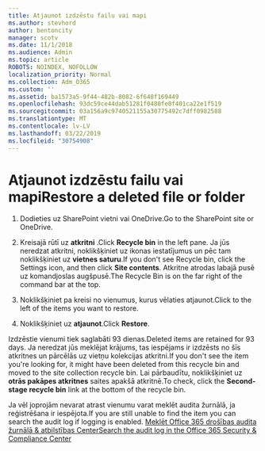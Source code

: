 ```yaml
---
title: Atjaunot izdzēstu failu vai mapi
ms.author: stevhord
author: bentoncity
manager: scotv
ms.date: 11/1/2018
ms.audience: Admin
ms.topic: article
ROBOTS: NOINDEX, NOFOLLOW
localization_priority: Normal
ms.collection: Adm_O365
ms.custom: ''
ms.assetid: ba1573a5-9f44-482b-8082-6f648f169449
ms.openlocfilehash: 93dc59ce44dab51281f0480fe0f401ca22e1f519
ms.sourcegitcommit: 03a156a9c9740521155a30775492c7dff0982588
ms.translationtype: MT
ms.contentlocale: lv-LV
ms.lasthandoff: 03/22/2019
ms.locfileid: "30754908"
---
```

# <a name="restore-a-deleted-file-or-folder"></a><span data-ttu-id="ff557-102">Atjaunot izdzēstu failu vai mapi</span><span class="sxs-lookup"><span data-stu-id="ff557-102">Restore a deleted file or folder</span></span>

1. <span data-ttu-id="ff557-103">Dodieties uz SharePoint vietni vai OneDrive.</span><span class="sxs-lookup"><span data-stu-id="ff557-103">Go to the SharePoint site or OneDrive.</span></span>
    
2. <span data-ttu-id="ff557-104">Kreisajā rūtī uz **atkritni** .</span><span class="sxs-lookup"><span data-stu-id="ff557-104">Click **Recycle bin** in the left pane.</span></span> <span data-ttu-id="ff557-105">Ja jūs neredzat atkritni, noklikšķiniet uz ikonas iestatījumus un pēc tam noklikšķiniet uz **vietnes saturu**.</span><span class="sxs-lookup"><span data-stu-id="ff557-105">If you don't see Recycle bin, click the Settings icon, and then click **Site contents**.</span></span> <span data-ttu-id="ff557-106">Atkritne atrodas labajā pusē uz komandjoslas augšpusē.</span><span class="sxs-lookup"><span data-stu-id="ff557-106">The Recycle Bin is on the far right of the command bar at the top.</span></span>
    
3. <span data-ttu-id="ff557-107">Noklikšķiniet pa kreisi no vienumus, kurus vēlaties atjaunot.</span><span class="sxs-lookup"><span data-stu-id="ff557-107">Click to the left of the items you want to restore.</span></span>
    
4. <span data-ttu-id="ff557-108">Noklikšķiniet uz **atjaunot**.</span><span class="sxs-lookup"><span data-stu-id="ff557-108">Click **Restore**.</span></span>
    
<span data-ttu-id="ff557-109">Izdzēstie vienumi tiek saglabāti 93 dienas.</span><span class="sxs-lookup"><span data-stu-id="ff557-109">Deleted items are retained for 93 days.</span></span> <span data-ttu-id="ff557-110">Ja neredzat jūs meklējat krājums, tas iespējams ir izdzēsts no šīs atkritnes un pārcēlās uz vietņu kolekcijas atkritni.</span><span class="sxs-lookup"><span data-stu-id="ff557-110">If you don't see the item you're looking for, it might have been deleted from this recycle bin and moved to the site collection recycle bin.</span></span> <span data-ttu-id="ff557-111">Lai pārbaudītu, noklikšķiniet uz **otrās pakāpes atkritnes** saites apakšā atkritnē.</span><span class="sxs-lookup"><span data-stu-id="ff557-111">To check, click the **Second-stage recycle bin** link at the bottom of the recycle bin.</span></span> 
  
<span data-ttu-id="ff557-112">Ja vēl joprojām nevarat atrast vienumu varat meklēt audita žurnālā, ja reģistrēšana ir iespējota.</span><span class="sxs-lookup"><span data-stu-id="ff557-112">If you are still unable to find the item you can search the audit log if logging is enabled.</span></span> [<span data-ttu-id="ff557-113">Meklēt Office 365 drošības audita žurnālā &amp; atbilstības Center</span><span class="sxs-lookup"><span data-stu-id="ff557-113">Search the audit log in the Office 365 Security &amp; Compliance Center</span></span>](https://support.office.com/article/0d4d0f35-390b-4518-800e-0c7ec95e946c.aspx)
  

